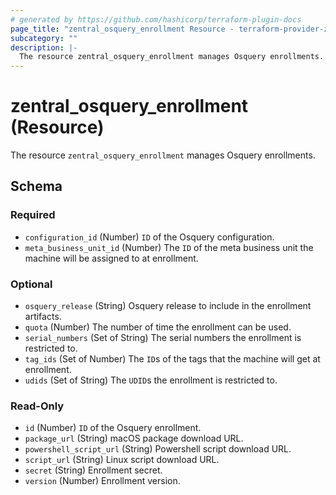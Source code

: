 ```yaml
---
# generated by https://github.com/hashicorp/terraform-plugin-docs
page_title: "zentral_osquery_enrollment Resource - terraform-provider-zentral"
subcategory: ""
description: |-
  The resource zentral_osquery_enrollment manages Osquery enrollments.
---
```


# zentral_osquery_enrollment (Resource)

The resource `zentral_osquery_enrollment` manages Osquery enrollments.



<!-- schema generated by tfplugindocs -->
## Schema

### Required

- `configuration_id` (Number) `ID` of the Osquery configuration.
- `meta_business_unit_id` (Number) The `ID` of the meta business unit the machine will be assigned to at enrollment.

### Optional

- `osquery_release` (String) Osquery release to include in the enrollment artifacts.
- `quota` (Number) The number of time the enrollment can be used.
- `serial_numbers` (Set of String) The serial numbers the enrollment is restricted to.
- `tag_ids` (Set of Number) The `ID`s of the tags that the machine will get at enrollment.
- `udids` (Set of String) The `UDID`s the enrollment is restricted to.

### Read-Only

- `id` (Number) `ID` of the Osquery enrollment.
- `package_url` (String) macOS package download URL.
- `powershell_script_url` (String) Powershell script download URL.
- `script_url` (String) Linux script download URL.
- `secret` (String) Enrollment secret.
- `version` (Number) Enrollment version.


